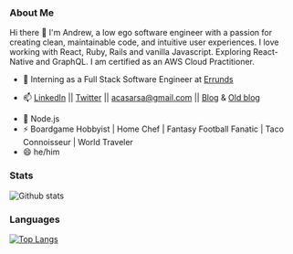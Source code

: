 <!--### Hi there 👋 -->
### About Me

Hi there 👋 I'm Andrew, a low ego software engineer with a passion for creating clean, maintainable code, and intuitive user experiences. I love working with React, Ruby, Rails and vanilla Javascript. Exploring React-Native and GraphQL. I am certified as an AWS Cloud Practitioner.  


- 🔭 Interning as a Full Stack Software Engineer at [Errunds](https://errundsonline.com/)

<!-- I've had a rather non-traditional journey so far. It stated with a fascination with consumer culture and blossomed with the dawn of the internet age (showing my age here) and the notion with user psychology. Followed my passion for problem solving and people skills into law school and eventually became admitted to the NYS Bar.  /// Ever since I read Born to Buy I've been fascinated by consumer culture  it started with Law School during the Great Recession, I passed the bar and am admitted in NYS but I couldn't find my passion in the law. I always found myself working on the company's website  // and avid board game player. I'm a career changer with a background in law and website and small business consulting. -->


- 📫 [LinkedIn](https://www.linkedin.com/in/andrew-casarsa-67325a9/) || [Twitter](https://twitter.com/AndrewCasarsa) || [acasarsa@gmail.com](mailto:acasarsa@gmail.com) || [Blog](https://dev.to/acasarsa) & [Old blog](https://medium.com/@andrewjames_3104)
 <!-- - ⚡ I spent 5 weeks traveling in Cambodia and while motobiking around the north east I met a local family and was honored to be invited to their 9th son's wedding. Never knew how delicous grilled yak could be!  -->
- 🌱 Node.js
- ⚡ Boardgame Hobbyist | Home Chef | Fantasy Football Fanatic | Taco Connoisseur | World Traveler
- 😄 he/him
<!--
### Weekly Stats

[![Wakatime stats](https://github-readme-stats.vercel.app/api/wakatime?username=acasarsa)](https://github.com/anuraghazra/github-readme-stats)

   --> 

### Stats

![Github stats](https://github-readme-stats.vercel.app/api?username=acasarsa&show_icons=true&theme=radical)  

<!--   --> 

### Languages

  [![Top Langs](https://github-readme-stats.vercel.app/api/top-langs/?username=acasarsa&hide=css&layout=compact&langs_count=10)](https://github.com/acasarsa)  
  
  <!--   --> 

<!--START_SECTION:waka-->
<!--
```text
JavaScript   32 mins         ██████████████████▒░░░░░░   73.79 % 
Ruby         11 mins         ██████▒░░░░░░░░░░░░░░░░░░   25.37 % 
```
<!--END_SECTION:waka-->

<!--
**acasarsa/acasarsa** is a ✨ _special_ ✨ repository because its `README.md` (this file) appears on your GitHub profile.



<!--
Here are some ideas to get you started:
<!--
- 🔭 I’m currently working on ...
- 🌱 I’m currently learning ...
- 👯 I’m looking to collaborate on ...
- 🤔 I’m looking for help with ...
- 💬 Ask me about ...
- 📫 How to reach me: ...
- 😄 Pronouns: ...
- ⚡ Fun fact: ... -->

